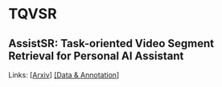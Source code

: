 # TQVSR
## AssistSR: Task-oriented Video Segment Retrieval for Personal AI Assistant

Links: [[Arxiv](http://arxiv.org/abs/2111.15050)]
[[Data & Annotation]](https://drive.google.com/drive/folders/1ykXO9FCZ1cMOOCgofdVq3B8HEo8Wcbgo?usp=sharing)
